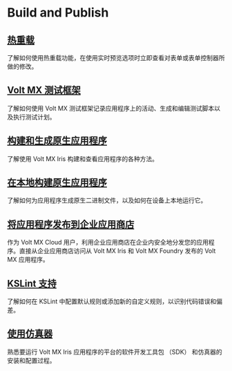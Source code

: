 # Build and Publish
## [热重载](./HotReloadLivePreview.md)
了解如何使用热重载功能，在使用实时预览选项时立即查看对表单或表单控制器所做的修改。

## [Volt MX 测试框架](./VoltMXTestFramework.md)
了解如何使用 Volt MX 测试框架记录应用程序上的活动、生成和编辑测试脚本以及执行测试计划。

## [构建和生成原生应用程序](./BuildGenerateNativeApps.md)
了解使用 Volt MX Iris 构建和查看应用程序的各种方法。

## [在本地构建原生应用程序](./BuildNativeAppsLocally.md)
了解如何为应用程序生成原生二进制文件，以及如何在设备上本地运行它。

## [将应用程序发布到企业应用商店](PublishApps_toEnterpriseAppStore.md)
作为 Volt MX Cloud 用户，利用企业应用商店在企业内安全地分发您的应用程序。直接从企业应用商店访问从 Volt MX Iris 和 Volt MX Foundry 发布的 Volt MX 应用程序。

## [KSLint 支持](./KSLintSupport.md)
了解如何在 KSLint 中配置默认规则或添加新的自定义规则，以识别代码错误和偏差。

## [使用仿真器](./UsingEmulators.md)
熟悉要运行 Volt MX Iris 应用程序的平台的软件开发工具包 （SDK） 和仿真器的安装和配置过程。